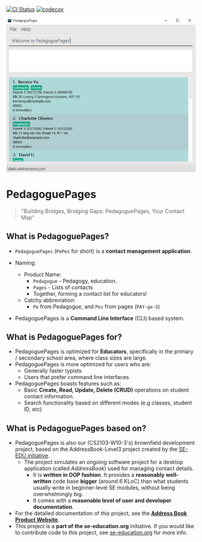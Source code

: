[![CI Status](https://github.com/AY2324S2-CS2103T-W10-3/tp/workflows/Java%20CI/badge.svg)](https://github.com/AY2324S2-CS2103T-W10-3/tp/actions)
[![codecov](https://codecov.io/gh/AY2324S2-CS2103T-W10-3/tp/graph/badge.svg?token=PXSE5NPSA4)](https://codecov.io/gh/AY2324S2-CS2103T-W10-3/tp)

![Ui.png](docs%2Fimages%2FUi.png)
# PedagoguePages

> "Building Bridges, Bridging Gaps: PedagoguePages, Your Contact Map"

## What is PedagoguePages?
* `PedagoguePages` (`PePes` for short) is a **contact management application**.
* Naming:
  * Product Name:
    * `Pedagogue` - Pedagogy, education.
    * `Pages` - Lists of contacts
    * Together, forming a contact list for educators!
  * Catchy abbreviation:
    * `Pe` from Pedagogue, and `Pes` from pages (`PAY-ge-S`)

* PedagoguePages is a **Command Line Interface** (CLI) based system.


## What is PedagoguePages for?
* PedagoguePages is optimized for **Educators**, specifically in the primary / secondary school area, where class sizes are large.<br>
* PedagoguePages is more optimized for users who are:
  * Generally faster typists
  * Users that prefer command line interfaces
* PedagoguePages boasts features such as:
  * Basic **Create, Read, Update, Delete (CRUD)** operations on student contact information.
  * Search functionality based on different modes (e.g classes, student ID, etc)


## What is PedagoguePages based on?
* PedagoguePages is also our (CS2103-W10-3's) brownfield development project, based on the AddressBook-Level3 project created by the [SE-EDU initiative](https://se-education.org).
  * The project simulates an ongoing software project for a desktop application (called _AddressBook_) used for managing contact details.
    * It is **written in OOP fashion**. It provides a **reasonably well-written** code base **bigger** (around 6 KLoC) than what students usually write in beginner-level SE modules, without being overwhelmingly big.
    * It comes with a **reasonable level of user and developer documentation**.
* For the detailed documentation of this project, see the **[Address Book Product Website](https://se-education.org/addressbook-level3)**.
* This project is a **part of the se-education.org** initiative. If you would like to contribute code to this project, see [se-education.org](https://se-education.org#https://se-education.org/#contributing) for more info.

